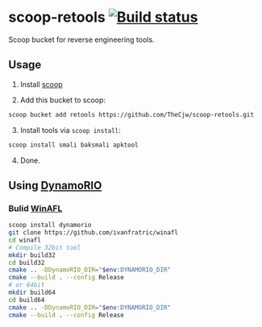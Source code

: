 # scoop-retools [![Build status](https://ci.appveyor.com/api/projects/status/prkvjafc09jbapw4?svg=true)](https://ci.appveyor.com/project/TheCjw/scoop-retools)

Scoop bucket for reverse engineering tools.

## Usage

1. Install [scoop](https://github.com/lukesampson/scoop)

2. Add this bucket to scoop:
```bash
scoop bucket add retools https://github.com/TheCjw/scoop-retools.git
```
3. Install tools via `scoop install`:
```bash
scoop install smali baksmali apktool
```
4. Done.

## Using [DynamoRIO](https://www.dynamorio.org/)

### Bulid [WinAFL](https://github.com/ivanfratric/winafl)

```bash
scoop install dynamorio
git clone https://github.com/ivanfratric/winafl
cd winafl
# Compile 32bit tool
mkdir build32
cd build32
cmake .. -DDynamoRIO_DIR="$env:DYNAMORIO_DIR"
cmake --build . --config Release
# or 64bit
mkdir build64
cd build64
cmake .. -DDynamoRIO_DIR="$env:DYNAMORIO_DIR"
cmake --build . --config Release
```
